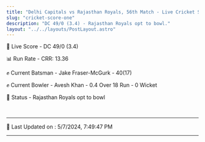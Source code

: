 ```yaml
---
title: "Delhi Capitals vs Rajasthan Royals, 56th Match - Live Cricket Score"
slug: "cricket-score-one"
description: "DC 49/0 (3.4) - Rajasthan Royals opt to bowl."
layout: "../../layouts/PostLayout.astro"
---
```


🔴 Live Score - DC 49/0 (3.4)  

📊 Run Rate - CRR: 13.36  

✊ Current Batsman - Jake Fraser-McGurk - 40(17)  

✊ Current Bowler - Avesh Khan - 0.4 Over 18 Run - 0 Wicket  

📑 Status - Rajasthan Royals opt to bowl

<br />

***

📝 Last Updated on : 5/7/2024, 7:49:47 PM

***


